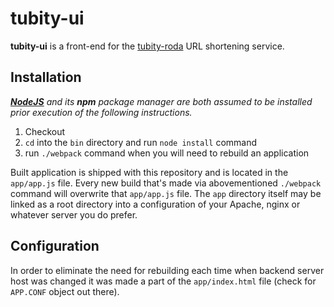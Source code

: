 # tubity-ui

**tubity-ui** is a front-end for the [tubity-roda](https://github.com/ababich/tubity-roda) URL shortening service.

## Installation

_[**NodeJS**](https://nodejs.org/) and its **npm** package manager are both assumed to be installed prior execution of the following instructions._

1. Checkout
2. `cd` into the `bin` directory and run `node install` command
3. run `./webpack` command when you will need to rebuild an application

Built application is shipped with this repository and is located in the `app/app.js` file. Every new build that's made via abovementioned `./webpack` command will overwrite that `app/app.js` file. The `app` directory itself may be linked as a root directory into a configuration of your Apache, nginx or whatever server you do prefer.

## Configuration

In order to eliminate the need for rebuilding each time when backend server host was changed it was made a part of the `app/index.html` file (check for `APP.CONF` object out there).
